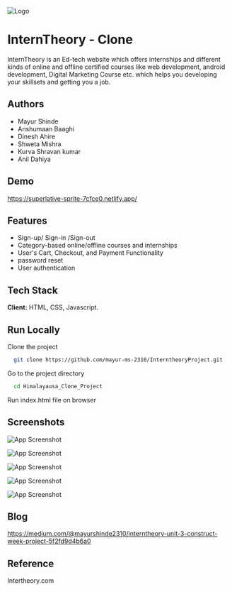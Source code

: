 
![Logo](https://assets.interntheory.com/creative/logo.png)


# InternTheory - Clone

InternTheory is an Ed-tech website which offers internships and different kinds of online and offline certified courses like web development, android development, Digital Marketing Course etc. which helps you developing your skillsets and getting you a job.


## Authors

- Mayur Shinde
- Anshumaan Baaghi
- Dinesh Ahire
- Shweta Mishra
- Kurva Shravan kumar
- Anil Dahiya


## Demo

https://superlative-sprite-7cfce0.netlify.app/


## Features

- Sign-up/ Sign-in /Sign-out
- Category-based online/offline courses and internships
- User's Cart, Checkout, and Payment Functionality
- password reset
- User authentication


## Tech Stack

**Client:** HTML, CSS, Javascript.


## Run Locally

Clone the project

```bash
  git clone https://github.com/mayur-ms-2310/InterntheoryProject.git
```

Go to the project directory

```bash
  cd Himalayausa_Clone_Project
```
Run index.html file on browser


## Screenshots

![App Screenshot](https://miro.medium.com/max/875/1*34xg6DVA5QFiajHgiR-u3A.png)

![App Screenshot](https://miro.medium.com/max/875/1*00VxwaY5yD-aCglaOgcSsg.png)

![App Screenshot](https://miro.medium.com/max/875/1*b3_kLFWtCLb8MiqNj5OTog.png)

![App Screenshot](https://miro.medium.com/max/875/1*rDNqP9QLPcl-BtnBc-CwUA.png)

![App Screenshot](https://miro.medium.com/max/875/1*jTgopumJ8AHVSoCj3a5LsQ.png)


## Blog

https://medium.com/@mayurshinde2310/interntheory-unit-3-construct-week-project-5f2fd9d4b6a0
## Reference

Intertheory.com

